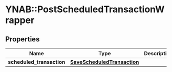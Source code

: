 # YNAB::PostScheduledTransactionWrapper

## Properties

| Name | Type | Description | Notes |
| ---- | ---- | ----------- | ----- |
| **scheduled_transaction** | [**SaveScheduledTransaction**](SaveScheduledTransaction.md) |  |  |

